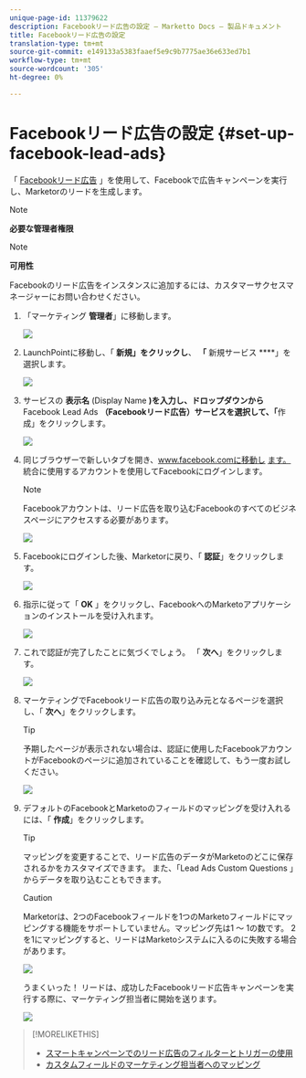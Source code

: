 ```yaml
---
unique-page-id: 11379622
description: Facebookリード広告の設定 — Marketto Docs — 製品ドキュメント
title: Facebookリード広告の設定
translation-type: tm+mt
source-git-commit: e149133a5383faaef5e9c9b7775ae36e633ed7b1
workflow-type: tm+mt
source-wordcount: '305'
ht-degree: 0%

---
```



# Facebookリード広告の設定 {#set-up-facebook-lead-ads}

「 [Facebookリード広告](https://www.facebook.com/business/a/lead-ads) 」を使用して、Facebookで広告キャンペーンを実行し、Marketorのリードを生成します。

>[!NOTE]
>
>**必要な管理者権限**

>[!NOTE]
>
>**可用性**
>
>Facebookのリード広告をインスタンスに追加するには、カスタマーサクセスマネージャーにお問い合わせください。

1. 「マーケティング **管理者**」に移動します。

   ![](assets/image2016-11-29-10-3a50-3a29.png)

1. LaunchPointに移動し、「 **新規」をクリックし**、 **「** 新規サービス ****」を選択します。

   ![](assets/image2016-11-29-10-3a51-3a11.png)

1. サービスの **表示名** (Display Name **)を入力し、ドロップダウンから** Facebook Lead Ads **（Facebookリード広告）サービスを選択して、「**&#x200B;作成」をクリックします。

   ![](assets/image2016-11-29-10-3a51-3a47.png)

1. 同じブラウザーで新しいタブを開き、www.facebook.comに移動し [ます。](http://www.facebook.com.) 統合に使用するアカウントを使用してFacebookにログインします。

   >[!NOTE]
   >
   >Facebookアカウントは、リード広告を取り込むFacebookのすべてのビジネスページにアクセスする必要があります。

   ![](assets/image2016-11-29-10-3a52-3a29.png)

1. Facebookにログインした後、Marketorに戻り、「 **認証**」をクリックします。

   ![](assets/image2016-11-29-10-3a52-3a51.png)

1. 指示に従って「 **OK** 」をクリックし、FacebookへのMarketoアプリケーションのインストールを受け入れます。

   ![](assets/image2016-11-29-10-3a56-3a3.png)

1. これで認証が完了したことに気づくでしょう。 「 **次へ**」をクリックします。

   ![](assets/image2016-11-29-10-3a56-3a28.png)

1. マーケティングでFacebookリード広告の取り込み元となるページを選択し、「 **次へ**」をクリックします。

   >[!TIP]
   >
   >予期したページが表示されない場合は、認証に使用したFacebookアカウントがFacebookのページに追加されていることを確認して、もう一度お試しください。

   ![](assets/image2016-11-29-10-3a58-3a36.png)

1. デフォルトのFacebookとMarketoのフィールドのマッピングを受け入れるには、「 **作成**」をクリックします。

   >[!TIP]
   >
   >マッピングを変更することで、リード広告のデータがMarketoのどこに保存されるかをカスタマイズできます。 また、「Lead Ads Custom Questions [](set-up-facebook-lead-ads/map-custom-fields-to-marketo.md)」からデータを取り込むこともできます。

   >[!CAUTION]
   >
   >Marketorは、2つのFacebookフィールドを1つのMarketoフィールドにマッピングする機能をサポートしていません。マッピング先は1 ～ 1の数です。 2を1にマッピングすると、リードはMarketoシステムに入るのに失敗する場合があります。

   ![](assets/image2016-11-29-11-3a0-3a2.png)

   うまくいった！ リードは、成功したFacebookリード広告キャンペーンを実行する際に、マーケティング担当者に開始を送ります。

   ![](assets/image2016-11-29-12-3a32-3a54.png)

>[!MORELIKETHIS]
>
>* [スマートキャンペーンでのリード広告のフィルターとトリガーの使用](use-lead-ads-filters-and-triggers-in-a-smart-campaign.md)
>* [カスタムフィールドのマーケティング担当者へのマッピング](set-up-facebook-lead-ads/map-custom-fields-to-marketo.md)

>



